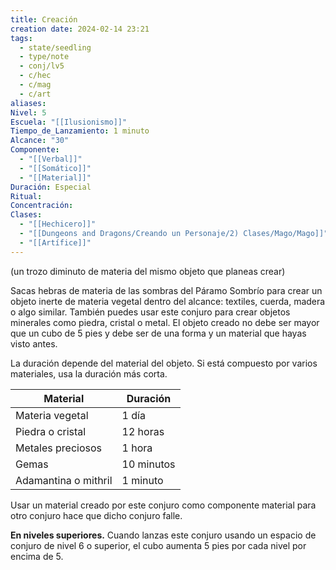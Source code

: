```yaml
---
title: Creación
creation date: 2024-02-14 23:21
tags:
  - state/seedling
  - type/note
  - conj/lv5
  - c/hec
  - c/mag
  - c/art
aliases: 
Nivel: 5
Escuela: "[[Ilusionismo]]"
Tiempo_de_Lanzamiento: 1 minuto
Alcance: "30"
Componente:
  - "[[Verbal]]"
  - "[[Somático]]"
  - "[[Material]]"
Duración: Especial
Ritual: 
Concentración: 
Clases:
  - "[[Hechicero]]"
  - "[[Dungeons and Dragons/Creando un Personaje/2) Clases/Mago/Mago]]"
  - "[[Artífice]]"
---
```

(un trozo diminuto de materia del mismo objeto que planeas crear)

Sacas hebras de materia de las sombras del Páramo Sombrío para crear un objeto inerte de materia vegetal dentro del alcance: textiles, cuerda, madera o algo similar. También puedes usar este conjuro para crear objetos minerales como piedra, cristal o metal. El objeto creado no debe ser mayor que un cubo de 5 pies y debe ser de una forma y un material que hayas visto antes.

La duración depende del material del objeto. Si está compuesto por varios materiales, usa la duración más corta.

|Material|Duración|
|---|---|
|Materia vegetal|1 día|
|Piedra o cristal|12 horas|
|Metales preciosos|1 hora|
|Gemas|10 minutos|
|Adamantina o mithril|1 minuto|

  
Usar un material creado por este conjuro como componente material para otro conjuro hace que dicho conjuro falle.

**En niveles superiores.** Cuando lanzas este conjuro usando un espacio de conjuro de nivel 6 o superior, el cubo aumenta 5 pies por cada nivel por encima de 5.